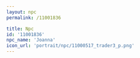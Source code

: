 ```yaml
---
layout: npc
permalink: /11001836

title: Npc
id: '11001836'
npc_name: 'Joanna'
icon_url: 'portrait/npc/11000517_trader3_p.png'
---
```

